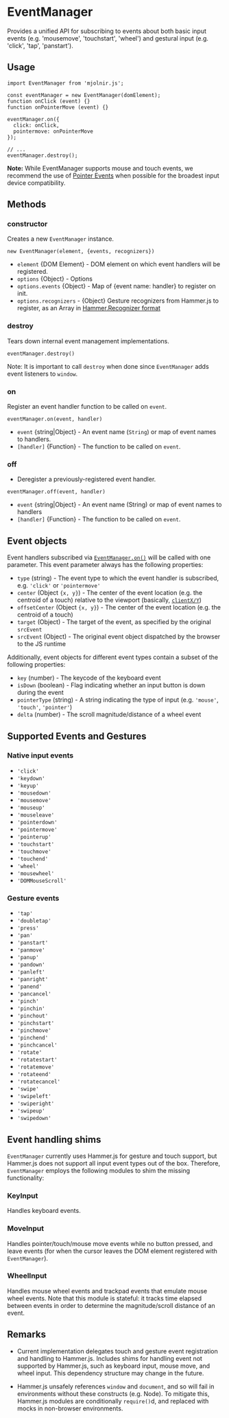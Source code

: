 # EventManager

Provides a unified API for subscribing to events about both basic input events (e.g. 'mousemove', 'touchstart', 'wheel') and gestural input (e.g. 'click', 'tap', 'panstart').



## Usage

```
import EventManager from 'mjolnir.js';

const eventManager = new EventManager(domElement);
function onClick (event) {}
function onPointerMove (event) {}

eventManager.on({
  click: onClick,
  pointermove: onPointerMove
});

// ...
eventManager.destroy();
```

__Note:__ While EventManager supports mouse and touch events, we recommend the use of [Pointer Events](https://developer.mozilla.org/en-US/docs/Web/API/Pointer_events) when possible for the broadest input device compatibility.



## Methods

### constructor

Creates a new `EventManager` instance.

`new EventManager(element, {events, recognizers})`

*  `element` {DOM Element} - DOM element on which event handlers will be registered.
*  `options` {Object} -  Options
*  `options.events` {Object} -  Map of {event name: handler} to register on init.
*  `options.recognizers` - {Object}  Gesture recognizers from Hammer.js to register, as an Array in [Hammer.Recognizer format](http://hammerjs.github.io/api/#hammermanager)


### destroy

Tears down internal event management implementations.

`eventManager.destroy()`

Note: It is important to call `destroy` when done since `EventManager` adds event listeners to `window`.


### on

Register an event handler function to be called on `event`.

`eventManager.on(event, handler)`

* `event` {string|Object} - An event name (`String`) or map of event names to handlers.
* `[handler]` {Function} - The function to be called on `event`.


### off

* Deregister a previously-registered event handler.

`eventManager.off(event, handler)`

* `event` {string|Object} - An event name (String) or map of event names to handlers
* `[handler]` {Function} - The function to be called on `event`.



## Event objects

Event handlers subscribed via [`EventManager.on()`](#user-content-on) will be called with one parameter. This event parameter always has the following properties:

* `type` (string) -  The event type to which the event handler is subscribed, e.g. `'click'` or `'pointermove'`
* `center` (Object `{x, y}`) - The center of the event location (e.g. the centroid of a touch) relative to the viewport (basically, [`clientX/Y`](https://developer.mozilla.org/en-US/docs/Web/API/MouseEvent/clientX))
* `offsetCenter` (Object `{x, y}`) - The center of the event location (e.g. the centroid of a touch)
* `target` (Object) - The target of the event, as specified by the original `srcEvent`
* `srcEvent` (Object) - The original event object dispatched by the browser to the JS runtime

Additionally, event objects for different event types contain a subset of the following properties:

* `key` (number) - The keycode of the keyboard event
* `isDown` (boolean) - Flag indicating whether an input button is down during the event
* `pointerType` (string) - A string indicating the type of input (e.g. `'mouse'`, `'touch'`, `'pointer'`)
* `delta` (number) - The scroll magnitude/distance of a wheel event



## Supported Events and Gestures

### Native input events
- `'click'`
- `'keydown'`
- `'keyup'`
- `'mousedown'`
- `'mousemove'`
- `'mouseup'`
- `'mouseleave'`
- `'pointerdown'`
- `'pointermove'`
- `'pointerup'`
- `'touchstart'`
- `'touchmove'`
- `'touchend'`
- `'wheel'`
- `'mousewheel'`
- `'DOMMouseScroll'`


### Gesture events
- `'tap'`
- `'doubletap'`
- `'press'`
- `'pan'`
- `'panstart'`
- `'panmove'`
- `'panup'`
- `'pandown'`
- `'panleft'`
- `'panright'`
- `'panend'`
- `'pancancel'`
- `'pinch'`
- `'pinchin'`
- `'pinchout'`
- `'pinchstart'`
- `'pinchmove'`
- `'pinchend'`
- `'pinchcancel'`
- `'rotate'`
- `'rotatestart'`
- `'rotatemove'`
- `'rotateend'`
- `'rotatecancel'`
- `'swipe'`
- `'swipeleft'`
- `'swiperight'`
- `'swipeup'`
- `'swipedown'`



## Event handling shims

`EventManager` currently uses Hammer.js for gesture and touch support, but Hammer.js does not support all input event types out of the box. Therefore, `EventManager` employs the following modules to shim the missing functionality:


### KeyInput

Handles keyboard events.


### MoveInput

Handles pointer/touch/mouse move events while no button pressed, and leave events (for when the cursor leaves the DOM element registered with `EventManager`).


### WheelInput

Handles mouse wheel events and trackpad events that emulate mouse wheel events. Note that this module is stateful: it tracks time elapsed between events in order to determine the magnitude/scroll distance of an event.



## Remarks

* Current implementation delegates touch and gesture event registration and handling to Hammer.js. Includes shims for handling event not supported by Hammer.js, such as keyboard input, mouse move, and wheel input. This dependency structure may change in the future.

* Hammer.js unsafely references `window` and `document`, and so will fail in environments without these constructs (e.g. Node). To mitigate this, Hammer.js modules are conditionally `require()`d, and replaced with mocks in non-browser environments.
